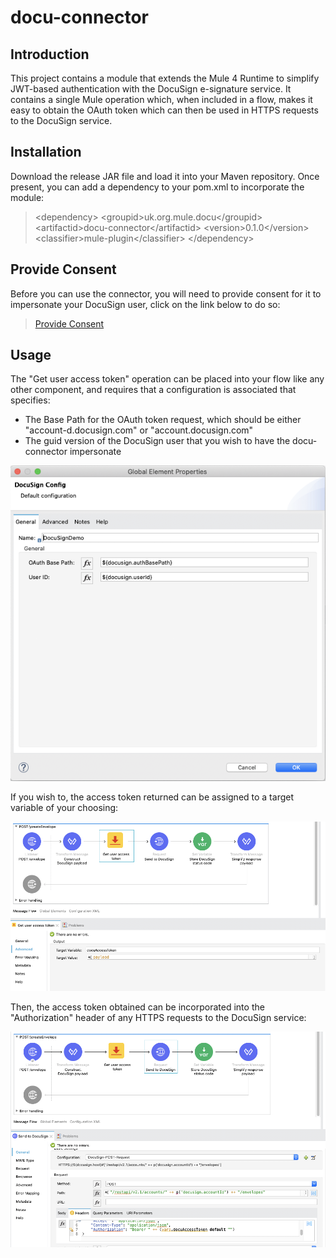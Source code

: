 # docu-connector
## Introduction

This project contains a module that extends the Mule 4 Runtime to simplify JWT-based authentication with the DocuSign e-signature service.
It contains a single Mule operation which, when included in a flow, makes it easy to obtain the OAuth token which can then be used in HTTPS requests to the DocuSign service.

## Installation

Download the release JAR file and load it into your Maven repository.
Once present, you can add a dependency to your pom.xml to incorporate the module:

> <dependency\>
> <groupid\>uk.org.mule.docu\</groupid\>
> <artifactid\>docu-connector\</artifactid\>
> <version\>0.1.0\</version\>
> <classifier\>mule-plugin\</classifier\>
> </dependency\>
> 
## Provide Consent

Before you can use the connector, you will need to provide consent for it to impersonate your DocuSign user, click on the link below to do so:

> [Provide Consent](https://account-d.docusign.com/oauth/auth?response_type=code&scope=signature%20impersonation&client_id=480bf239-9265-4f94-a333-5b1eebde0300&redirect_uri=https://www.mule.org.uk/docu-connector/)
> 
## Usage
The "Get user access token" operation can be placed into your flow like any other component, and requires that a configuration is associated that specifies:

+ The Base Path for the OAuth token request, which should be either "account-d.docusign.com" or "account.docusign.com"
+ The guid version of the DocuSign user that you wish to have the docu-connector impersonate

![DocuSign Config](/images/docusign-config.png)

If you wish to, the access token returned can be assigned to a target variable of your choosing:

![Get user access token target](/images/get-user-access-token-target.png)

Then, the access token obtained can be incorporated into the "Authorization" header of any HTTPS requests to the DocuSign service:

![HTTP Authorization Header](/images/http-authorized-request.png)
